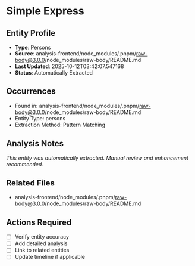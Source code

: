 # Simple Express

## Entity Profile
- **Type**: Persons
- **Source**: analysis-frontend/node_modules/.pnpm/raw-body@3.0.0/node_modules/raw-body/README.md
- **Last Updated**: 2025-10-12T03:42:07.547168
- **Status**: Automatically Extracted

## Occurrences
- Found in: analysis-frontend/node_modules/.pnpm/raw-body@3.0.0/node_modules/raw-body/README.md
- Entity Type: persons
- Extraction Method: Pattern Matching

## Analysis Notes
*This entity was automatically extracted. Manual review and enhancement recommended.*

## Related Files
- analysis-frontend/node_modules/.pnpm/raw-body@3.0.0/node_modules/raw-body/README.md

## Actions Required
- [ ] Verify entity accuracy
- [ ] Add detailed analysis
- [ ] Link to related entities
- [ ] Update timeline if applicable
